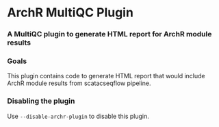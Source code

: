 # ArchR MultiQC Plugin

### A MultiQC plugin to generate HTML report for ArchR module results

### Goals

This plugin contains code to generate HTML report that would include ArchR module results from scatacseqflow pipeline.

### Disabling the plugin

Use `--disable-archr-plugin` to disable this plugin.
